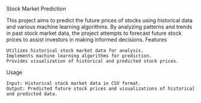 Stock Market Prediction

This project aims to predict the future prices of stocks using historical data and various machine learning algorithms. By analyzing patterns and trends in past stock market data, the project attempts to forecast future stock prices to assist investors in making informed decisions.
Features

    Utilizes historical stock market data for analysis.
    Implements machine learning algorithms for prediction.
    Provides visualization of historical and predicted stock prices.

Usage

    Input: Historical stock market data in CSV format.
    Output: Predicted future stock prices and visualizations of historical and predicted data.

